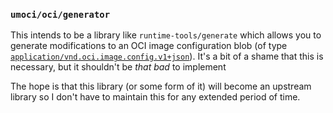 ### `umoci/oci/generator` ###

This intends to be a library like `runtime-tools/generate` which allows you to
generate modifications to an OCI image configuration blob (of type
[`application/vnd.oci.image.config.v1+json`][oci-image-config]). It's a bit of
a shame that this is necessary, but it shouldn't be *that bad* to implement

The hope is that this library (or some form of it) will become an upstream
library so I don't have to maintain this for any extended period of time.

[oci-image-config]: https://github.com/opencontainers/image-spec/blob/master/config.md
